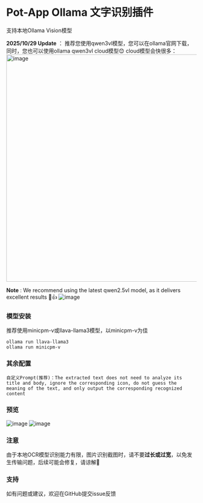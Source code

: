 # Pot-App Ollama 文字识别插件

支持本地Ollama Vision模型

**2025/10/29 Update** ： 推荐您使用qwen3vl模型，您可以在ollama官网下载，同时，您也可以使用ollama qwen3vl cloud模型😊
cloud模型会快很多：
<img width="1200" height="600" alt="image" src="https://github.com/user-attachments/assets/76f666a6-effd-4307-afd2-32aa0b21b08b" />


**Note** : We recommend using the latest qwen2.5vl model, as it delivers excellent results 🥰👍
![image](https://github.com/user-attachments/assets/091a2f28-e492-44a7-bdcd-b264ba5fc69a)


### 模型安装
推荐使用minicpm-v或llava-llama3模型，以minicpm-v为佳
```
ollama run llava-llama3
ollama run minicpm-v
```

### 其余配置
```
自定义Prompt(推荐)：The extracted text does not need to analyze its title and body, ignore the corresponding icon, do not guess the meaning of the text, and only output the corresponding recognized content
```
### 预览
![image](https://github.com/user-attachments/assets/7ca865ce-5dd4-468e-a527-42c37e5dcb25)
![image](https://github.com/user-attachments/assets/22733699-6523-4394-9ecd-e99f2c1f6991)

### 注意
由于本地OCR模型识别能力有限，图片识别截图时，请不要**过长或过宽**，以免发生传输问题，后续可能会修复，请谅解🥺

### 支持
如有问题或建议，欢迎在GitHub提交issue反馈
